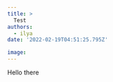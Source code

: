 ```yaml
---
title: >
  Test
authors:
  - ilya
date: '2022-02-19T04:51:25.795Z'

image: 
---
```

Hello there
    